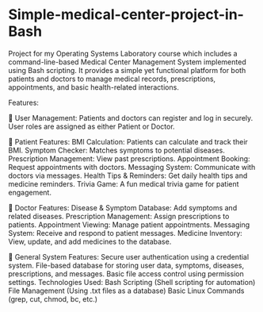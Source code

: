 # Simple-medical-center-project-in-Bash
Project for my Operating Systems Laboratory course which includes a command-line-based Medical Center Management System implemented using Bash scripting. It provides a simple yet functional platform for both patients and doctors to manage medical records, prescriptions, appointments, and basic health-related interactions.

Features:

🔹 User Management:
Patients and doctors can register and log in securely.
User roles are assigned as either Patient or Doctor.

🔹 Patient Features:
BMI Calculation: Patients can calculate and track their BMI.
Symptom Checker: Matches symptoms to potential diseases.
Prescription Management: View past prescriptions.
Appointment Booking: Request appointments with doctors.
Messaging System: Communicate with doctors via messages.
Health Tips & Reminders: Get daily health tips and medicine reminders.
Trivia Game: A fun medical trivia game for patient engagement.

🔹 Doctor Features:
Disease & Symptom Database: Add symptoms and related diseases.
Prescription Management: Assign prescriptions to patients.
Appointment Viewing: Manage patient appointments.
Messaging System: Receive and respond to patient messages.
Medicine Inventory: View, update, and add medicines to the database.

🔹 General System Features:
Secure user authentication using a credential system.
File-based database for storing user data, symptoms, diseases, prescriptions, and messages.
Basic file access control using permission settings.
Technologies Used:
Bash Scripting (Shell scripting for automation)
File Management (Using .txt files as a database)
Basic Linux Commands (grep, cut, chmod, bc, etc.)
